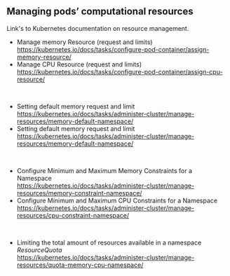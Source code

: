 ## Managing pods’ computational resources
Link's to Kubernetes documentation on resource management. 
<!-- They contain demo's,practise by doing -->

- Manage memory Resource (request and limits)   
https://kubernetes.io/docs/tasks/configure-pod-container/assign-memory-resource/
- Manage CPU Resource (request and limits)   
https://kubernetes.io/docs/tasks/configure-pod-container/assign-cpu-resource/

<br>

- Setting default memory request and limit  
https://kubernetes.io/docs/tasks/administer-cluster/manage-resources/memory-default-namespace/
- Setting default memory request and limit  
https://kubernetes.io/docs/tasks/administer-cluster/manage-resources/memory-default-namespace/

<br>

- Configure Minimum and Maximum Memory Constraints for a Namespace  
https://kubernetes.io/docs/tasks/administer-cluster/manage-resources/memory-constraint-namespace/
- Configure Minimum and Maximum CPU Constraints for a Namespace  
https://kubernetes.io/docs/tasks/administer-cluster/manage-resources/cpu-constraint-namespace/

<br>

- Limiting the total amount of resources available in a namespace *ResourceQuota*  
https://kubernetes.io/docs/tasks/administer-cluster/manage-resources/quota-memory-cpu-namespace/